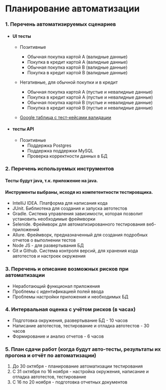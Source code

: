 # Планирование автоматизации

### 1. Перечень автоматизируемых сценариев

- #### UI тесты

    - Позитивные
        - Обычная покупка картой А (валидные данные)
        - Покупка в кредит картой А (валидные данные)
        - Обычная покупка картой B (валидные данные)
        - Покупка в кредит картой B (валидные данные)

    - Негативные, для обычной покупки и в кредит
        - Обычная покупка картой А (пустые и невалидные данные)
        - Покупка в кредит картой А (пустые и невалидные данные)
        - Обычная покупка картой B (пустые и невалидные данные)
        - Покупка в кредит картой B (пустые и невалидные данные)

    -  [Google таблица с тест-кейсами валидации](https://docs.google.com/spreadsheets/d/1UqI8QPI4CFlLypL6ZwX-dr8x_BfT9CW7sZ4vYoJh1po/edit?usp=sharing)

- #### тесты API

    - Позитивные
        - Поддержка Postgres
        - Поддержка поддержки MySQL
        - Проверка корректности данных в БД

### 2. Перечень используемых инструментов
#### Тесты будут java, т.к. приложение на java.
#### Инструменты выбраны, исходя из компетентности тестировщика.
* IntelliJ IDEA. Платформа для написания кода
* JUnit. Библиотека для создания и запуска автотестов
* Gradle. Система управления зависимости, которая позволит установить необходимые фреймворки
* Selenide. Фреймворк для автоматизированного тестирования веб-приложений
* Allure. Фреймворк, предназначенный для создания подробных отчетов о выполнении тестов
* Node JS - для развертывания БД
* Git и Github. Система контроля версий, для хранения кода автотестов и настроек окружения

### 3. Перечень и описание возможных рисков при автоматизации

* Неработающий функционал приложения
* Проблемы с идентификацией полей ввода
* Проблемы настройки приложения и необходимых БД

### 4. Интервальная оценка с учётом рисков (в часах)
* Подготовка окружения, развертывание БД - 10 часов
* Написание автотестов, тестирование и отладка автотестов -  30 часов
* Формирование и анализ отчетов - 6 часов

### 5. План сдачи работ (когда будут авто-тесты, результаты их прогона и отчёт по автоматизации)
1. До 30 октября - планирование автоматизации тестирования
1. С 31 октября по 16 ноября - настройка окружения, написание и отладка автотестов, тестирование
1. C 16 по 20 ноября - подготовка отчетных документов
